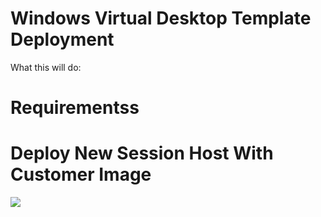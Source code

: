 # Windows Virtual Desktop Template Deployment

What this will do:





# Requirementss





# Deploy New Session Host With Customer Image

<a href="https://portal.azure.com/#create/Microsoft.Template/uri/https%3A%2F%2Fgithub.com%2FRomero05%2FAzure-WVD%2Ftree%2Fmain%2FWVD-Templates%2FWVD-NewSessionHost" target="_blank">
  <img src="https://aka.ms/deploytoazurebutton"/>
</a>
